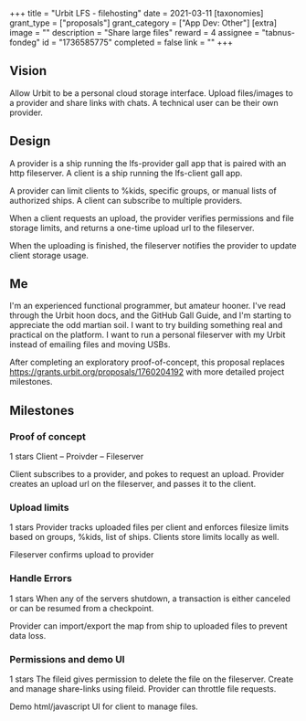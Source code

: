 +++
title = "Urbit LFS - filehosting"
date = 2021-03-11
[taxonomies]
grant_type = ["proposals"]
grant_category = ["App Dev: Other"]
[extra]
image = ""
description = "Share large files"
reward = 4
assignee = "tabnus-fondeg"
id = "1736585775"
completed = false
link = ""
+++

## Vision

Allow Urbit to be a personal cloud storage interface. Upload files/images to a provider and share links with chats. A technical user can be their own provider.


## Design

A provider is a ship running the lfs-provider gall app that is paired with an http fileserver.  A client  is a ship running the lfs-client gall app.

A provider can limit clients to %kids, specific groups, or manual lists of authorized ships. A client can subscribe to multiple providers.

When a client requests an upload, the provider verifies permissions and file storage limits, and returns a one-time upload url to the fileserver. 

When the uploading is finished, the fileserver notifies the provider to update client storage usage.

## Me 

I'm an experienced functional programmer, but amateur hooner. I've read through the Urbit hoon docs, and the GitHub Gall Guide, and I'm starting to appreciate the odd martian soil. I want to try building something real and practical on the platform. I want to run a personal fileserver with my Urbit instead of emailing files and moving USBs.

After completing an exploratory proof-of-concept, this proposal replaces https://grants.urbit.org/proposals/1760204192 with more detailed project milestones. 

## Milestones


### Proof of concept 
1 stars
Client – Proivder – Fileserver

Client subscribes to a provider, and pokes to request an upload. Provider creates an upload url on the fileserver, and passes it to the client.


### Upload limits
1 stars
Provider tracks uploaded files per client and enforces filesize limits based on groups, %kids, list of ships. Clients store limits locally as well.

Fileserver confirms upload to provider


### Handle Errors
1 stars
When any of the servers shutdown, a transaction is either canceled or can be resumed from a checkpoint.

Provider can import/export the map from ship to uploaded files to prevent data loss.


### Permissions and demo UI
1 stars
The fileid gives permission to delete the file on the fileserver. Create and manage share-links using fileid. Provider can throttle file requests.

Demo html/javascript UI for client to manage files.

    